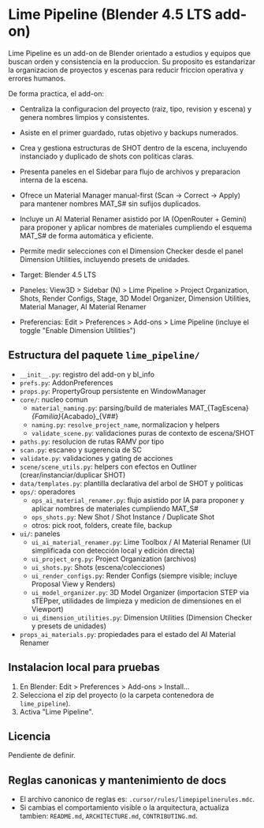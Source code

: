 # Lime Pipeline (Blender 4.5 LTS add-on)

Lime Pipeline es un add-on de Blender orientado a estudios y equipos que buscan orden y consistencia en la produccion. Su proposito es estandarizar la organizacion de proyectos y escenas para reducir friccion operativa y errores humanos.

De forma practica, el add-on:
- Centraliza la configuracion del proyecto (raiz, tipo, revision y escena) y genera nombres limpios y consistentes.
- Asiste en el primer guardado, rutas objetivo y backups numerados.
- Crea y gestiona estructuras de SHOT dentro de la escena, incluyendo instanciado y duplicado de shots con politicas claras.
- Presenta paneles en el Sidebar para flujo de archivos y preparacion interna de la escena.
- Ofrece un Material Manager manual-first (Scan -> Correct -> Apply) para mantener nombres MAT_S# sin sufijos duplicados.
- Incluye un AI Material Renamer asistido por IA (OpenRouter + Gemini) para proponer y aplicar nombres de materiales cumpliendo el esquema MAT_S# de forma automática y eficiente.
- Permite medir selecciones con el Dimension Checker desde el panel Dimension Utilities, incluyendo presets de unidades.

- Target: Blender 4.5 LTS
- Paneles: View3D > Sidebar (N) > Lime Pipeline > Project Organization, Shots, Render Configs, Stage, 3D Model Organizer, Dimension Utilities, Material Manager, AI Material Renamer
- Preferencias: Edit > Preferences > Add-ons > Lime Pipeline (incluye el toggle "Enable Dimension Utilities")

## Estructura del paquete `lime_pipeline/`

- `__init__.py`: registro del add-on y bl_info
- `prefs.py`: AddonPreferences
- `props.py`: PropertyGroup persistente en WindowManager
- `core/`: nucleo comun
  - `material_naming.py`: parsing/build de materiales MAT_{TagEscena}_{Familia}_{Acabado}_{V##}
  - `naming.py`: `resolve_project_name`, normalizacion y helpers
  - `validate_scene.py`: validaciones puras de contexto de escena/SHOT
- `paths.py`: resolucion de rutas RAMV por tipo
- `scan.py`: escaneo y sugerencia de SC
- `validate.py`: validaciones y gating de acciones
- `scene/scene_utils.py`: helpers con efectos en Outliner (crear/instanciar/duplicar SHOT)
- `data/templates.py`: plantilla declarativa del arbol de SHOT y politicas
- `ops/`: operadores
  - `ops_ai_material_renamer.py`: flujo asistido por IA para proponer y aplicar nombres de materiales cumpliendo MAT_S#
  - `ops_shots.py`: New Shot / Shot Instance / Duplicate Shot
  - otros: pick root, folders, create file, backup
- `ui/`: paneles
  - `ui_ai_material_renamer.py`: Lime Toolbox / AI Material Renamer (UI simplificada con detección local y edición directa)
  - `ui_project_org.py`: Project Organization (archivos)
  - `ui_shots.py`: Shots (escena/colecciones)
  - `ui_render_configs.py`: Render Configs (siempre visible; incluye Proposal View y Renders)
  - `ui_model_organizer.py`: 3D Model Organizer (importacion STEP via sTEPper, utilidades de limpieza y medicion de dimensiones en el Viewport)
  - `ui_dimension_utilities.py`: Dimension Utilities (Dimension Checker y presets de unidades)
- `props_ai_materials.py`: propiedades para el estado del AI Material Renamer

## Instalacion local para pruebas

1. En Blender: Edit > Preferences > Add-ons > Install...
2. Selecciona el zip del proyecto (o la carpeta contenedora de `lime_pipeline`).
3. Activa "Lime Pipeline".

## Licencia

Pendiente de definir.

## Reglas canonicas y mantenimiento de docs
- El archivo canonico de reglas es: `.cursor/rules/limepipelinerules.mdc`.
- Si cambias el comportamiento visible o la arquitectura, actualiza tambien: `README.md`, `ARCHITECTURE.md`, `CONTRIBUTING.md`.
